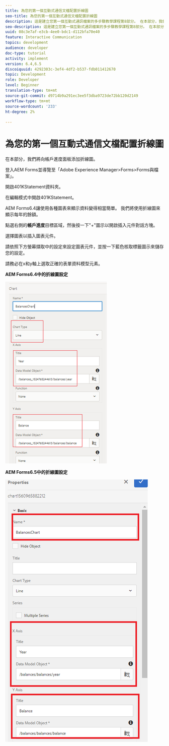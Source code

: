 ```yaml
---
title: 為您的第一個互動式通信文檔配置折線圖
seo-title: 為您的第一個互動式通信文檔配置折線圖
description: 這是建立您第一個互動式通訊檔案的多步驟教學課程第8部分。 在本部分，我們將向帳戶進度面板添加折線圖。
seo-description: 這是建立您第一個互動式通訊檔案的多步驟教學課程第8部分。 在本部分，我們將向帳戶進度面板添加折線圖。
uuid: 08c3e7af-e3cb-4ee0-bdc1-d112bfa70e40
feature: Interactive Communication
topics: development
audience: developer
doc-type: tutorial
activity: implement
version: 6.4,6.5
discoiquuid: 4292303c-3ef4-4df2-b537-fdb011412670
topic: Development
role: Developer
level: Beginner
translation-type: tm+mt
source-git-commit: d9714b9a291ec3ee5f3dba9723de72bb120d2149
workflow-type: tm+mt
source-wordcount: '233'
ht-degree: 2%

---
```



# 為您的第一個互動式通信文檔配置折線圖

在本部分，我們將向帳戶進度面板添加折線圖。

登入AEM Forms並導覽至「Adobe Experience Manager>Forms>Forms與檔案」。

開啟401KStatement資料夾。

在編輯模式中開啟401KStatement。

AEM Forms6.4讓使用各種圖表來顯示資料變得相當簡單。 我們將使用折線圖來顯示每年的餘額。

點選右側的&#x200B;**帳戶進度**&#x200B;目標區域，然後按一下&quot;+&quot;圖示以開啟插入元件對話方塊。

選擇圖表以插入圖表元件。

請依照下方螢幕擷取中的設定來設定圖表元件，並按一下藍色核取標籤圖示來儲存您的設定。

請務必在x和y軸上選取正確的表單資料模型元素。

**AEM Forms6.4中的折線圖設定**

![linechart64](assets/linechart.png)

**AEM Forms6.5中的折線圖設定**

![linechart64](assets/linechart65.PNG)


